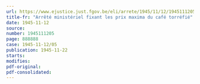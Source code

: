 ```yaml
---
url: https://www.ejustice.just.fgov.be/eli/arrete/1945/11/12/1945111205/justel
title-fr: "Arrêté ministériel fixant les prix maxima du café torréfié"
date: 1945-11-12
source:
number: 1945111205
page: 888888
case: 1945-11-12/05
publication: 1945-11-22
starts:
modifies:
pdf-original:
pdf-consolidated:
---
```



